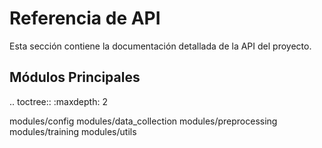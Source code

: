 Referencia de API
===============

Esta sección contiene la documentación detallada de la API del proyecto.

Módulos Principales
-----------------

.. toctree::
   :maxdepth: 2

   modules/config
   modules/data_collection
   modules/preprocessing
   modules/training
   modules/utils
